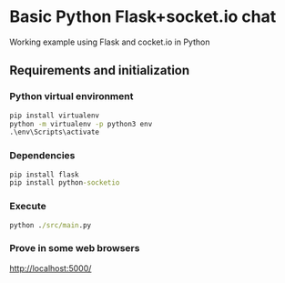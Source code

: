 # Basic Python Flask+socket.io chat
Working example using Flask and cocket.io in Python

## Requirements and initialization

### Python virtual environment
```cmd
pip install virtualenv
python -m virtualenv -p python3 env
.\env\Scripts\activate
```

### Dependencies
```cmd
pip install flask
pip install python-socketio
```

### Execute
```cmd
python ./src/main.py
```
### Prove in some web browsers
<a href="http://localhost:5000/" target="_blank">http://localhost:5000/</a>
